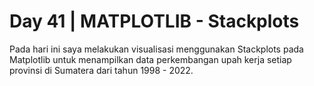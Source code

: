 # Day 41 | MATPLOTLIB - Stackplots
Pada hari ini saya melakukan visualisasi menggunakan Stackplots pada Matplotlib untuk menampilkan data perkembangan upah kerja setiap provinsi di Sumatera dari tahun 1998 - 2022.